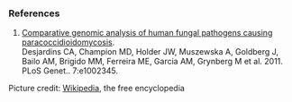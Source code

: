 ### References

1.  [Comparative genomic analysis of human fungal pathogens causing
    paracoccidioidomycosis](http://europepmc.org/abstract/MED/22046142).\
    Desjardins CA, Champion MD, Holder JW, Muszewska A, Goldberg J,
    Bailo AM, Brigido MM, Ferreira ME, Garcia AM, Grynberg M et
    al. 2011. PLoS Genet.. 7:e1002345.

Picture credit:
[Wikipedia](https://commons.wikimedia.org/wiki/File:Paracoccidioides_brasiliensis_tissue_GMS.jpg),
the free encyclopedia
